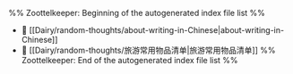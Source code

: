 %% Zoottelkeeper: Beginning of the autogenerated index file list  %%
- 📄 [[Dairy/random-thoughts/about-writing-in-Chinese|about-writing-in-Chinese]]
- 📄 [[Dairy/random-thoughts/旅游常用物品清单|旅游常用物品清单]]
%% Zoottelkeeper: End of the autogenerated index file list  %%
